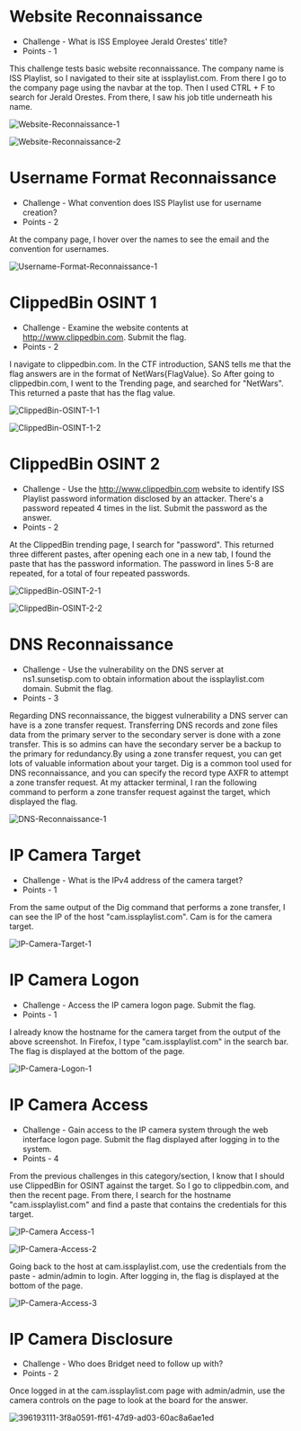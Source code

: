 # Website Reconnaissance

* Challenge - What is ISS Employee Jerald Orestes' title?
* Points - 1

This challenge tests basic website reconnaissance. The company name is ISS Playlist, so I navigated to their site at issplaylist.com. From there I go to the company page using the navbar at the top. Then I used CTRL + F to search for Jerald Orestes. From there, I saw his job title underneath his name.

![Website-Reconnaissance-1](https://github.com/user-attachments/assets/200c7ab1-5b53-4bdd-a36f-fa126b29ce1d)

![Website-Reconnaissance-2](https://github.com/user-attachments/assets/bfc453c4-6e8e-4e4a-8834-a3b4938742fe)


# Username Format Reconnaissance

* Challenge - What convention does ISS Playlist use for username creation?
* Points - 2

At the company page, I hover over the names to see the email and the convention for usernames. 

![Username-Format-Reconnaissance-1](https://github.com/user-attachments/assets/2cdb463c-d17b-4f5f-8ee0-7b6e29d79a1b)


# ClippedBin OSINT 1

* Challenge - Examine the website contents at http://www.clippedbin.com. Submit the flag.
* Points - 2

I navigate to clippedbin.com. In the CTF introduction, SANS tells me that the flag answers are in the format of NetWars{FlagValue}. So After going to clippedbin.com, I went to the Trending page, and searched for "NetWars". This returned a paste that has the flag value.  

![ClippedBin-OSINT-1-1](https://github.com/user-attachments/assets/ece7bc76-6f1c-4249-9b7a-9ba4a9f3c476)

![ClippedBin-OSINT-1-2](https://github.com/user-attachments/assets/fe32c4ba-43c9-4b0f-aa11-ecc607fe4661)


# ClippedBin OSINT 2

* Challenge - Use the http://www.clippedbin.com website to identify ISS Playlist password information disclosed by an attacker. There's a password repeated 4 times in the list. Submit the password as the answer.
* Points - 2

At the ClippedBin trending page, I search for "password". This returned three different pastes, after opening each one in a new tab, I found the paste that has the password information. The password in lines 5-8 are repeated, for a total of four repeated passwords.

![ClippedBin-OSINT-2-1](https://github.com/user-attachments/assets/2928e5e7-75df-40d2-b749-0b14b9e266f6)

![ClippedBin-OSINT-2-2](https://github.com/user-attachments/assets/5be2bf83-290d-42a5-9e17-bcc71ebb1434)


# DNS Reconnaissance

* Challenge - Use the vulnerability on the DNS server at ns1.sunsetisp.com to obtain information about the issplaylist.com domain. Submit the flag.
* Points - 3

Regarding DNS reconnaissance, the biggest vulnerability a DNS server can have is a zone transfer request. Transferring DNS records and zone files data from the primary server to the secondary server is done with a zone transfer. This is so admins can have the secondary server be a backup to the primary for redundancy.By using a zone transfer request, you can get lots of valuable information about your target. Dig is a common tool used for DNS reconnaissance, and you can specify the record type AXFR to attempt a zone transfer request. At my attacker terminal, I ran the following command to perform a zone transfer request against the target, which displayed the flag. 

![DNS-Reconnaissance-1](https://github.com/user-attachments/assets/20e85917-b8f2-49e1-ae80-4f4ef2adb1e8)


# IP Camera Target

* Challenge - What is the IPv4 address of the camera target?
* Points - 1

From the same output of the Dig command that performs a zone transfer, I can see the IP of the host "cam.issplaylist.com". Cam is for the camera target. 

![IP-Camera-Target-1](https://github.com/user-attachments/assets/17718e67-842c-4873-a4e7-fa26007d7021)


# IP Camera Logon

* Challenge - Access the IP camera logon page. Submit the flag.
* Points - 1

I already know the hostname for the camera target from the output of the above screenshot. In Firefox, I type "cam.issplaylist.com" in the search bar. The flag is displayed at the bottom of the page. 

![IP-Camera-Logon-1](https://github.com/user-attachments/assets/9058d8a4-279b-495b-82ed-8d858c400203)


# IP Camera Access

* Challenge - Gain access to the IP camera system through the web interface logon page. Submit the flag displayed after logging in to the system.
* Points - 4

From the previous challenges in this category/section, I know that I should use ClippedBin for OSINT against the target. So I go to clippedbin.com, and then the recent page. From there, I search for the hostname "cam.issplaylist.com" and find a paste that contains the credentials for this target.

![IP-Camera Access-1](https://github.com/user-attachments/assets/3c67fa55-392d-4915-af6a-f1f015756c2d)

![IP-Camera-Access-2](https://github.com/user-attachments/assets/5d160609-dfc7-4175-8ed9-aed79d654b96)

Going back to the host at cam.issplaylist.com, use the credentials from the paste - admin/admin to login. After logging in, the flag is displayed at the bottom of the page. 

![IP-Camera-Access-3](https://github.com/user-attachments/assets/9af0838e-90e7-420a-b99a-c87950197f07)


# IP Camera Disclosure

* Challenge - Who does Bridget need to follow up with?
* Points - 2

Once logged in at the cam.issplaylist.com page with admin/admin, use the camera controls on the page to look at the board for the answer. 

![396193111-3f8a0591-ff61-47d9-ad03-60ac8a6ae1ed](https://github.com/user-attachments/assets/f703841c-e64a-4c10-9490-8b0229ca217f)
